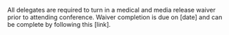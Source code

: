 All delegates are required to turn in a medical and media release waiver prior to attending conference.  Waiver completion is due on [date] and can be complete by following this [link].